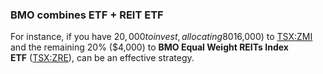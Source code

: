 
### BMO combines ETF + REIT ETF
For instance, if you have $20,000 to invest, allocating 80% ($16,000) to [TSX:ZMI](https://www.fool.ca/company/tsx-zmi-bmo-monthly-income-etf/379851/) and the remaining 20% ($4,000) to **BMO Equal Weight REITs Index ETF** ([TSX:ZRE](https://www.fool.ca/company/tsx-zre-bmo-equal-weight-reits-index-etf/378660/)), can be an effective strategy.





